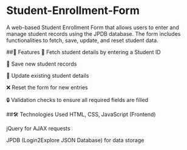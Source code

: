 # Student-Enrollment-Form
A web-based Student Enrollment Form that allows users to enter and manage student records using the JPDB database. The form includes functionalities to fetch, save, update, and reset student data.

##🚀 Features
📌 Fetch student details by entering a Student ID

💾 Save new student records

🔄 Update existing student details

❌ Reset the form for new entries

🔒 Validation checks to ensure all required fields are filled

##🛠️ Technologies Used
HTML, CSS, JavaScript (Frontend)

jQuery for AJAX requests

JPDB (Login2Explore JSON Database) for data storage
